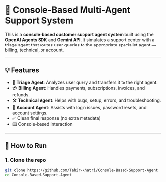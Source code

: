 # 🤖 Console-Based Multi-Agent Support System

This is a **console-based customer support agent system** built using the **OpenAI Agents SDK** and **Gemini API**. It simulates a support center with a triage agent that routes user queries to the appropriate specialist agent — billing, technical, or account.

---

## 💡 Features

- 🔀 **Triage Agent**: Analyzes user query and transfers it to the right agent.
- 💳 **Billing Agent**: Handles payments, subscriptions, invoices, and refunds.
- 🛠️ **Technical Agent**: Helps with bugs, setup, errors, and troubleshooting.
- 🔐 **Account Agent**: Assists with login issues, password resets, and account settings.
- ✅ Clean final response (no extra metadata)
- ⌨️ Console-based interaction

---

## 🚀 How to Run

### 1. Clone the repo

```bash
git clone https://github.com/Tahir-khatri/Console-Based-Support-Agent
cd Console-Based-Support-Agent
